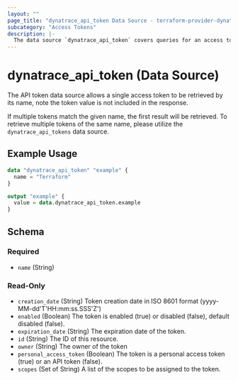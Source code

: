 ```yaml
---
layout: ""
page_title: "dynatrace_api_token Data Source - terraform-provider-dynatrace"
subcategory: "Access Tokens"
description: |-
  The data source `dynatrace_api_token` covers queries for an access token
---
```


# dynatrace_api_token (Data Source)

The API token data source allows a single access token to be retrieved by its name, note the token value is not included in the response.

If multiple tokens match the given name, the first result will be retrieved. To retrieve multiple tokens of the same name, please utilize the `dynatrace_api_tokens` data source.

## Example Usage

```terraform
data "dynatrace_api_token" "example" {
  name = "Terraform"
}

output "example" {
  value = data.dynatrace_api_token.example
}
```

<!-- schema generated by tfplugindocs -->
## Schema

### Required

- `name` (String)

### Read-Only

- `creation_date` (String) Token creation date in ISO 8601 format (yyyy-MM-dd'T'HH:mm:ss.SSS'Z')
- `enabled` (Boolean) The token is enabled (true) or disabled (false), default disabled (false).
- `expiration_date` (String) The expiration date of the token.
- `id` (String) The ID of this resource.
- `owner` (String) The owner of the token
- `personal_access_token` (Boolean) The token is a personal access token (true) or an API token (false).
- `scopes` (Set of String) A list of the scopes to be assigned to the token.